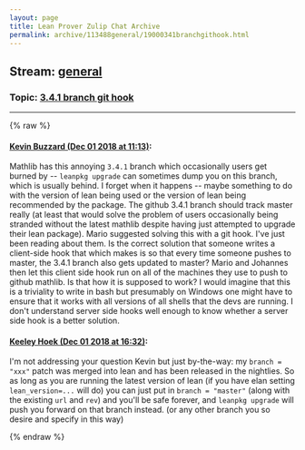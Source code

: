 ```yaml
---
layout: page
title: Lean Prover Zulip Chat Archive 
permalink: archive/113488general/19000341branchgithook.html
---
```


## Stream: [general](index.html)
### Topic: [3.4.1 branch git hook](19000341branchgithook.html)

---


{% raw %}
#### [ Kevin Buzzard (Dec 01 2018 at 11:13)](https://leanprover.zulipchat.com/#narrow/stream/113488-general/topic/3.4.1%20branch%20git%20hook/near/150678029):
Mathlib has this annoying `3.4.1` branch which occasionally users get burned by -- `leanpkg upgrade` can sometimes dump you on this branch, which is usually behind. I forget when it happens -- maybe something to do with the version of lean being used or the version of lean being recommended by the package. The github 3.4.1 branch should track master really (at least that would solve the problem of users occasionally being stranded without the latest mathlib despite having just attempted to upgrade their lean package). Mario suggested solving this with a git hook. I've just been reading about them. Is the correct solution that someone writes a client-side hook that which makes is so that every time someone pushes to master, the 3.4.1 branch also gets updated to master? Mario and Johannes then let this client side hook run on all of the machines they use to push to github mathlib. Is that how it is supposed to work?  I would imagine that this is a triviality to write in bash but presumably on Windows one might have to ensure that it works with all versions of all shells that the devs are running. I don't understand server side hooks well enough to know whether a server side hook is a better solution.

#### [ Keeley Hoek (Dec 01 2018 at 16:32)](https://leanprover.zulipchat.com/#narrow/stream/113488-general/topic/3.4.1%20branch%20git%20hook/near/150687330):
I'm not addressing your question Kevin but just by-the-way: my `branch = "xxx"` patch was merged into lean and has been released in the nightlies. So as long as you are running the latest version of lean (if you have elan setting `lean_version=...` will do) you can just put in `branch = "master"` (along with the existing `url` and `rev`) and you'll be safe forever, and `leanpkg upgrade` will push you forward on that branch instead. (or any other branch you so desire and specify in this way)


{% endraw %}
